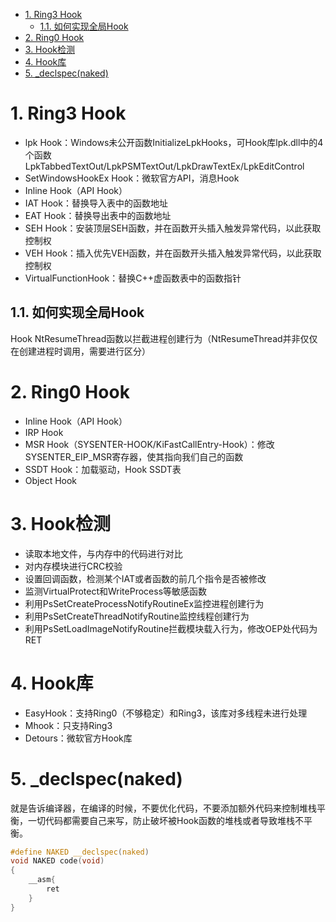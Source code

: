 - [1. Ring3 Hook](#1-ring3-hook)
  - [1.1. 如何实现全局Hook](#11-如何实现全局hook)
- [2. Ring0 Hook](#2-ring0-hook)
- [3. Hook检测](#3-hook检测)
- [4. Hook库](#4-hook库)
- [5. \_declspec(naked)](#5-_declspecnaked)

# 1. Ring3 Hook
* lpk Hook：Windows未公开函数InitializeLpkHooks，可Hook库lpk.dll中的4个函数LpkTabbedTextOut/LpkPSMTextOut/LpkDrawTextEx/LpkEditControl
* SetWindowsHookEx Hook：微软官方API，消息Hook
* Inline Hook（API Hook）
* IAT Hook：替换导入表中的函数地址
* EAT Hook：替换导出表中的函数地址
* SEH Hook：安装顶层SEH函数，并在函数开头插入触发异常代码，以此获取控制权
* VEH Hook：插入优先VEH函数，并在函数开头插入触发异常代码，以此获取控制权
* VirtualFunctionHook：替换C++虚函数表中的函数指针

## 1.1. 如何实现全局Hook
Hook NtResumeThread函数以拦截进程创建行为（NtResumeThread并非仅仅在创建进程时调用，需要进行区分）

# 2. Ring0 Hook
* Inline Hook（API Hook）
* IRP Hook
* MSR Hook（SYSENTER-HOOK/KiFastCallEntry-Hook）：修改SYSENTER_EIP_MSR寄存器，使其指向我们自己的函数
* SSDT Hook：加载驱动，Hook SSDT表
* Object Hook

# 3. Hook检测
* 读取本地文件，与内存中的代码进行对比
* 对内存模块进行CRC校验
* 设置回调函数，检测某个IAT或者函数的前几个指令是否被修改
* 监测VirtualProtect和WriteProcess等敏感函数
* 利用PsSetCreateProcessNotifyRoutineEx监控进程创建行为
* 利用PsSetCreateThreadNotifyRoutine监控线程创建行为
* 利用PsSetLoadImageNotifyRoutine拦截模块载入行为，修改OEP处代码为RET

# 4. Hook库
* EasyHook：支持Ring0（不够稳定）和Ring3，该库对多线程未进行处理
* Mhook：只支持Ring3
* Detours：微软官方Hook库

# 5. _declspec(naked)
就是告诉编译器，在编译的时候，不要优化代码，不要添加额外代码来控制堆栈平衡，一切代码都需要自己来写，防止破坏被Hook函数的堆栈或者导致堆栈不平衡。
```c
#define NAKED __declspec(naked)
void NAKED code(void)
{
    __asm{
        ret
    }
}
```
